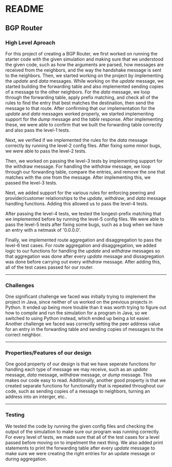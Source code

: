 # README

## BGP Router

### High Level Aproach

For this project of creating a BGP Router, we first worked on running the starter code with the given simulation and making sure that we understood the given code, such as how the arguments are parsed, how messages are received from the neighbors, and the way the handshake message is sent to the neighbors. Then, we started working on the project by implementing the *update* and *data* messages. While working on the *update* message, we started building the forwarding table and also implemented sending copies of a message to the other neighbors. For the *data* message, we loop through the forwarding table, apply prefix matching, and check all of the rules to find the entry that best matches the destination, then send the message to that route. After confirming that our implementation for the *update* and *data* messages worked properly, we started implementing support for the *dump* message and the *table* response. After implementing these, we were able to confirm that we built the forwarding table correctly and also pass the level-1 tests. 

Next, we verified if we implemented the rules for the *data* message correctly by running the level-2 config files. After fixing some minor bugs, we were able to pass the level-2 tests. 

Then, we worked on passing the level-3 tests by implementing support for the withdraw message. For handling the *withdraw* message, we loop through our forwarding table, compare the entries, and remove the one that matches with the one from the message. After implementing this, we passed the level-3 tests. 

Next, we added support for the various rules for enforcing peering and provider/customer relationships to the *update*, *withdraw*, and *data* message handling functions. Adding this allowed us to pass the level-4 tests. 

After passing the level-4 tests, we tested the longest-prefix matching that we implemented before by running the level-5 config files. We were able to pass the level-5 tests after fixing some bugs, such as a bug when we have an entry with a netmask of '0.0.0.0'. 

Finally, we implemented route aggregation and disaggregation to pass the level-6 test cases. For route aggregation and disaggregation, we added logic to our functions for handling the *update* and *withdraw* messages so that aggregation was done after every *update* message and dissagregation was done before carrying out every *withdraw* message. After adding this, all of the test cases passed for our router. 

---

### Challenges

One significant challenge we faced was initially trying to implement the project in Java, since neither of us worked on the previous projects in Python. It ended up being more trouble than it was worth trying to figure out how to compile and run the simulation for a program in Java, so we switched to using Python instead, which ended up being a lot easier. Another challenge we faced was correctly setting the peer address value for an entry in the forwarding table and sending copies of messages to the correct neighbor. 

---

### Properties/Features of our design

One good property of our design is that we have seperate functions for handling each type of message we may receive, such as an *update* message, *data* message, *withdraw* message, or *dump* message. This makes our code easy to read. Additionally, another good property is that we created separate functions for functionality that is repeated throughout our code, such as sending copies of a message to neighbors, turning an address into an interger, etc..

---

### Testing

We tested the code by running the given config files and checking the output of the simulation to make sure our program was running correctly. For every level of tests, we made sure that all of the test cases for a level passed before moving on to impelment the next thing. We also added print statements to print the forwarding table after every *update* message to make sure we were creating the right entries for an update message or during aggregation.  
